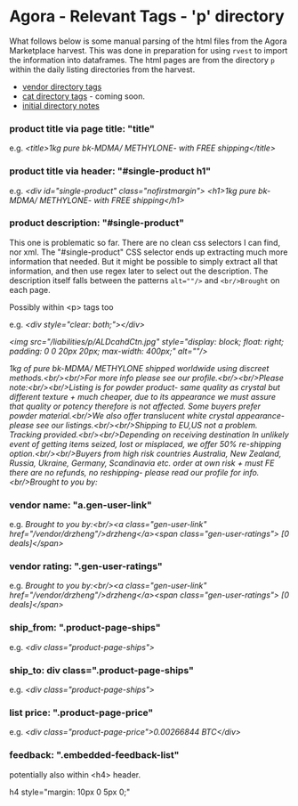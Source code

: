 # Agora - Relevant Tags - 'p' directory

What follows below is some manual parsing of the html files from the Agora Marketplace harvest. This was done in preparation for using `rvest` to import the information into dataframes. The html pages are from the directory `p` within the daily listing directories from the harvest. 

- [vendor directory tags](ag-RelevantTags-vendor.md)
- [cat directory tags]() - coming soon.
- [initial directory notes](agDirectoryNotes.md)

### product title via page title: "title"

e.g. _\<title>1kg pure bk-MDMA/ METHYLONE- with FREE shipping\</title>_

### product title via header: "#single-product h1"

e.g. _\<div id="single-product" class="nofirstmargin">_
	    _\<h1>1kg pure bk-MDMA/ METHYLONE- with FREE shipping\</h1>_


### product description: "#single-product"

This one is problematic so far. There are no clean css selectors I can find, nor xml. The "#single-product" CSS selector ends up extracting much more information that needed. But it might be possible to simply extract all that information, and then use regex later to select out the description. The description itself falls between the patterns `alt=""/>` and `<br/>Brought` on each page. 

Possibly within \<p> tags too

e.g.     _\<div style="clear: both;">\</div>_
    
_\<img src="/liabilities/p/ALDcahdCtn.jpg" style="display: block; float: right; padding: 0 0 20px 20px; max-width: 400px;" alt=""/>_
    
_1kg of pure bk-MDMA/ METHYLONE shipped worldwide using discreet methods.\<br/>\<br/>For more info please see our profile.\<br/>\<br/>Please note:\<br/>\<br/>Listing is for powder product- same quality as crystal but different texture + much cheaper, due to its appearance we must assure that quality or potency therefore is not affected. Some buyers prefer powder material.\<br/>We also offer translucent white crystal appearance- please see our listings.\<br/>\<br/>Shipping to EU,US not a problem. Tracking provided.\<br/>\<br/>Depending on receiving destination In unlikely event of getting items seized, lost or misplaced, we offer 50% re-shipping option.\<br/>\<br/>Buyers from high risk countries Australia, New Zealand, Russia, Ukraine, Germany, Scandinavia etc. order at own risk + must FE there are no refunds, no reshipping- please read our profile for info.\<br/>Brought to you by:_

### vendor name: "a.gen-user-link" 

e.g. _Brought to you by:\<br/>\<a class="gen-user-link" href="/vendor/drzheng"/>drzheng\</a>\<span class="gen-user-ratings"> [0 deals]\</span>_

### vendor rating: ".gen-user-ratings"

e.g. _Brought to you by:\<br/>\<a class="gen-user-link" href="/vendor/drzheng"/>drzheng\</a>\<span class="gen-user-ratings"> [0 deals]\</span>_

### ship_from: ".product-page-ships"

e.g. _\<div class="product-page-ships">_

### ship_to: div class=".product-page-ships"

e.g. _\<div class="product-page-ships">_

### list price: ".product-page-price"

e.g. _\<div class="product-page-price">0.00266844 BTC\</div>_

### feedback: ".embedded-feedback-list"

potentially also within \<h4> header.

h4 style="margin: 10px 0 5px 0;"
